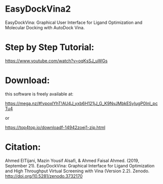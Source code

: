 # EasyDockVina2
EasyDockVina: Graphical User Interface for Ligand Optimization and Molecular Docking with AutoDock Vina.

# Step by Step Tutorial:
https://www.youtube.com/watch?v=oqKsSJ_uWGs

# Download:
this software is freely available at:

https://mega.nz/#!vpoxlYhT!AU4J_yxb6H121jJ_G_K9NvJMbkESyIugP0InI_pcTu4

or 

https://top4top.io/downloadf-14942zoej1-zip.html

# Citation:

Ahmed ElTijani, Mazin Yousif Alsafi, & Ahmed Faisal Ahmed. (2019, September 21). EasyDockVina: Graphical Interface for Ligand Optimization and High Throughput Virtual Screening with Vina (Version 2.2). Zenodo. http://doi.org/10.5281/zenodo.3732170
